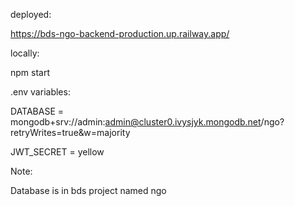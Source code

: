 deployed:

https://bds-ngo-backend-production.up.railway.app/

locally:

npm start

.env variables:

DATABASE = mongodb+srv://admin:admin@cluster0.ivysjyk.mongodb.net/ngo?retryWrites=true&w=majority

JWT_SECRET = yellow

Note:

Database is in bds project named ngo
